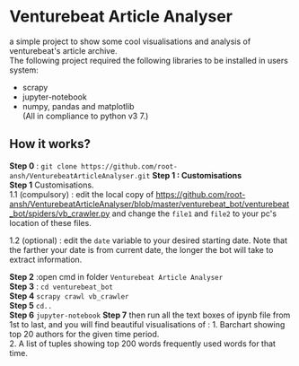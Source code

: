 
# Venturebeat Article Analyser  
 a simple project to show some cool visualisations and analysis of venturebeat's article archive.  
The following project required the following libraries to be installed in users system:  
- scrapy
- jupyter-notebook
- numpy, pandas and matplotlib  
(All in compliance to python v3 7.)  

## How it works? 
**Step 0** : `git clone https://github.com/root-ansh/VenturebeatArticleAnalyser.git` **Step 1 : Customisations**   
**Step 1** Customisations.  
1.1 (compulsory) : edit the local copy of https://github.com/root-ansh/VenturebeatArticleAnalyser/blob/master/venturebeat_bot/venturebeat_bot/spiders/vb_crawler.py and change the `file1` and `file2`  to your pc's location of these files.  

1.2 (optional) : edit the `date` variable to your desired starting date. Note that the farther your date is from current date, the longer the bot will take to extract information.

**Step 2** :open cmd in folder  `Venturebeat Article Analyser`  
**Step 3** : `cd venturebeat_bot`  
**Step 4**  `scrapy crawl vb_crawler`  
**Step 5**  `cd.. `  
**Step 6**  `jupyter-notebook` 
**Step 7**  then run all the text boxes of ipynb file from 1st to last, and you will find beautiful visualisations of :
    1.  Barchart showing top 20 authors for the given time period.  
    2. A list of tuples showing top 200 words frequently used words for that time.  



